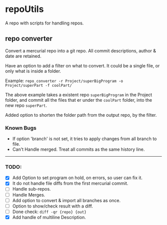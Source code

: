 repoUtils
====================================================================
A repo with scripts for handling repos.


repo converter
--------------------------------------------------------------------
Convert a mercurial repo into a git repo.
All commit descriptions, author & date are retained.

Have an option to add a filter on what to convert.
It could be a single file, or only what is inside a folder. 

Example:
`repo_converter -r Project/superBigProgram -o Project/superPart -f coolPart/`

The above example takes a existent repo `superBigProgram` in the Project folder, and commit all the files that er under the `coolPart` folder, into the new repo `superPart`.

Added option to shorten the folder path from the output repo, by the filter.

### Known Bugs
 * If option 'branch' is not set, it tries to apply changes from all branch to file.
 * Can't Handle merged. Treat all commits as the same history line.
 ---

### TODO:
 * [x] Add Option to set program on hold, on errors, so user can fix it.
 * [x] It do not handle file diffs from the first mercurial commit.
 * [ ] Handle sub-repos.
 * [ ] Handle Merges.
 * [ ] Add option to convert & import all branches as once.
 * [ ] Option to show/check result with a diff.
 * [ ] Done check: `diff -qr {repo} {out}`
 * [x] Add handle of multiline Description.
